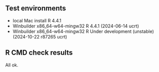 ## Test environments
* local Mac install R 4.4.1
* Winbuilder x86_64-w64-mingw32 R 4.4.1 (2024-06-14 ucrt)
* Winbuilder x86_64-w64-mingw32 R Under development (unstable) (2024-10-22 r87265 ucrt)

## R CMD check results
All ok.
